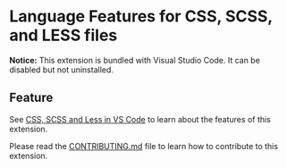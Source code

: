 # Language Features for CSS, SCSS, and LESS files

**Notice:** This extension is bundled with Visual Studio Code. It can be
disabled but not uninstalled.

## Feature

See
[CSS, SCSS and Less in VS Code](https://code.visualstudio.com/docs/languages/css)
to learn about the features of this extension.

Please read the
[CONTRIBUTING.md](https://github.com/microsoft/vscode/blob/master/extensions/css-language-features/CONTRIBUTING.md)
file to learn how to contribute to this extension.

